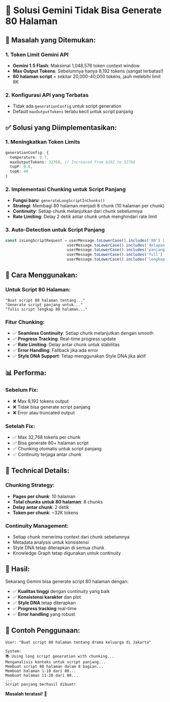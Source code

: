 # 🔧 Solusi Gemini Tidak Bisa Generate 80 Halaman

## 🚨 **Masalah yang Ditemukan:**

### 1. **Token Limit Gemini API**
- **Gemini 1.5 Flash**: Maksimal 1,048,576 token context window
- **Max Output Tokens**: Sebelumnya hanya 8,192 tokens (sangat terbatas!)
- **80 halaman script** = sekitar 20,000-40,000 tokens, jauh melebihi limit 8K

### 2. **Konfigurasi API yang Terbatas**
- Tidak ada `generationConfig` untuk script generation
- Default `maxOutputTokens` terlalu kecil untuk script panjang

## ✅ **Solusi yang Diimplementasikan:**

### 1. **Meningkatkan Token Limits**
```typescript
generationConfig: {
  temperature: 0.7,
  maxOutputTokens: 32768, // Increased from 8192 to 32768
  topP: 0.8,
  topK: 40
}
```

### 2. **Implementasi Chunking untuk Script Panjang**
- **Fungsi baru**: `generateLongScriptInChunks()`
- **Strategi**: Membagi 80 halaman menjadi 8 chunk (10 halaman per chunk)
- **Continuity**: Setiap chunk melanjutkan dari chunk sebelumnya
- **Rate Limiting**: Delay 2 detik antar chunk untuk menghindari rate limit

### 3. **Auto-Detection untuk Script Panjang**
```typescript
const isLongScriptRequest = userMessage.toLowerCase().includes('80') || 
                           userMessage.toLowerCase().includes('delapan puluh') ||
                           userMessage.toLowerCase().includes('panjang') ||
                           userMessage.toLowerCase().includes('full') ||
                           userMessage.toLowerCase().includes('lengkap');
```

## 🎯 **Cara Menggunakan:**

### **Untuk Script 80 Halaman:**
```
"Buat script 80 halaman tentang..."
"Generate script panjang untuk..."
"Tulis script lengkap 80 halaman..."
```

### **Fitur Chunking:**
- ✅ **Seamless Continuity**: Setiap chunk melanjutkan dengan smooth
- ✅ **Progress Tracking**: Real-time progress update
- ✅ **Rate Limiting**: Delay antar chunk untuk stabilitas
- ✅ **Error Handling**: Fallback jika ada error
- ✅ **Style DNA Support**: Tetap menggunakan Style DNA jika aktif

## 📊 **Performa:**

### **Sebelum Fix:**
- ❌ Max 8,192 tokens output
- ❌ Tidak bisa generate script panjang
- ❌ Error atau truncated output

### **Setelah Fix:**
- ✅ Max 32,768 tokens per chunk
- ✅ Bisa generate 80+ halaman script
- ✅ Chunking otomatis untuk script panjang
- ✅ Continuity terjaga antar chunk

## 🔧 **Technical Details:**

### **Chunking Strategy:**
- **Pages per chunk**: 10 halaman
- **Total chunks untuk 80 halaman**: 8 chunks
- **Delay antar chunk**: 2 detik
- **Token per chunk**: ~32K tokens

### **Continuity Management:**
- Setiap chunk menerima context dari chunk sebelumnya
- Metadata analysis untuk konsistensi
- Style DNA tetap diterapkan di semua chunk
- Knowledge Graph tetap digunakan untuk continuity

## 🚀 **Hasil:**

Sekarang Gemini bisa generate script 80 halaman dengan:
- ✅ **Kualitas tinggi** dengan continuity yang baik
- ✅ **Konsistensi karakter** dan plot
- ✅ **Style DNA** tetap diterapkan
- ✅ **Progress tracking** real-time
- ✅ **Error handling** yang robust

## 📝 **Contoh Penggunaan:**

```
User: "Buat script 80 halaman tentang drama keluarga di Jakarta"

System: 
📚 Using long script generation with chunking...
Menganalisis konteks untuk script panjang...
Membuat script 80 halaman dalam 8 bagian...
Membuat halaman 1-10 dari 80...
Membuat halaman 11-20 dari 80...
...
Script panjang berhasil dibuat!
```

**Masalah teratasi!** 🎉
